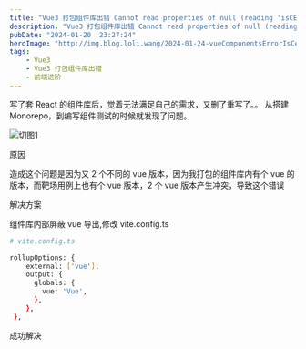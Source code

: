 ```yaml
---
title: "Vue3 打包组件库出错 Cannot read properties of null (reading 'isCE')"
description: "Vue3 打包组件库出错 Cannot read properties of null (reading 'isCE')"
pubDate: "2024-01-20  23:27:24"
heroImage: "http://img.blog.loli.wang/2024-01-24-vueComponentsErrorIsCe/01.png"
tags:
    - Vue3
    - Vue3 打包组件库出错
    - 前端进阶
---
```


写了套 React 的组件库后，觉着无法满足自己的需求，又删了重写了。。 从搭建 Monorepo，到编写组件测试的时候就发现了问题。

![切图1](http://img.blog.loli.wang/2024-01-24-vueComponentsErrorIsCe/01.png)

原因

造成这个问题是因为又 2 个不同的 vue 版本，因为我打包的组件库内有个 vue 的版本，而靶场用例上也有个 vue 版本，2 个 vue 版本产生冲突，导致这个错误

解决方案

组件库内部屏蔽 vue 导出,修改 vite.config.ts

```bash
# vite.config.ts

rollupOptions: {
    external: ['vue'],
    output: {
      globals: {
        vue: 'Vue',
      },
    },
 },

```


成功解决